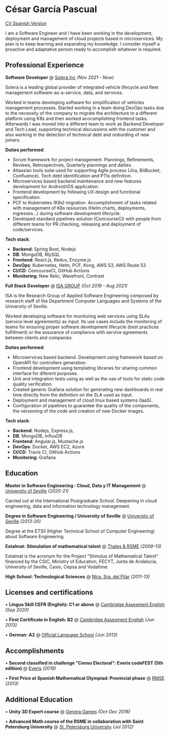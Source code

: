 # César García Pascual 

[CV Spanish Version](./es)

I am a Software Engineer and I have been working in the development, deployment and management of cloud projects based in microservices. My plan is to keep learning and expanding my knowledge. I consider myself a proactive and adaptative person ready to accomplish whatever is required.

## Professional Experience

**Software Developer** @ [Solera Inc](https://www.solera.com/) _(Nov 2021 - Now)_

Solera is a leading global provider of integrated vehicle lifecycle and fleet management software-as-a-service, data, and services.

Worked in teams developing software for simplification of vehicles management processes. Started working in a team doing DevOps tasks due to the necessity of the company to migrate the architecture to a different platform using K8s and then worked acocomplishing frontend tasks. Afterwards I was moved into a different team to work as Backend Developer and Tech Lead, supporting technical discussions with the customer and also working in the detection of technical debt and onbording of new joiners.

**Duties performed**:
- Scrum framework for project management. Plannings, Refinements, Reviews, Retrospectives, Quarterly plannings and dailies.
- Atlassian tools suite used for supporting Agile process (Jira, BitBucket, Confluence). Tech debt identification and PTIs definition.
- Microservices based backend maintenance and new features development for Android/iOS application.
- Frontend development by following UX design and functional specification.
- PCF to Kubernetes (K8s) migration. Accomplishment of tasks related with management of K8s resources (Helm charts, deployments, ingresses...) during software development lifecycle.
- Developed standard pipelines solution (ConcourseCI) with people from different teams for PR checking, releasing and deployment of code/services.

**Tech stack**:
- **Backend**: Spring Boot, Nodejs
- **DB**: MongoDB, MySQL
- **Frontend**: React.js, Redux, Enzyme.js
- **DevOps**: Kubernetes, Helm, PCF, Kong, AWS S3, AWS Route 53
- **CI/CD**: ConcourseCI, GitHub Actions
- **Monitoring**: New Relic, Wavefront, Contrast

**Full Stack Developer** @ [ISA GROUP](https://www.isa.us.es/3.0/) _(Oct 2019 - Aug 2021)_ 

ISA is the Research Group of Applied Software Engineering composed by research staff of the Department Computer Languages and Systems of the University of Seville.

Worked developing software for monitoring web services using SLAs (service level agreements) as input. Its use cases include the monitoring of teams for ensuring proper software development lifecycle (best practices fulfillment) or the assurance of compliance with service agreements between clients and companies.

**Duties performed**:
- Microservices based backend. Development using framework based on OpenAPI for controllers generation.
- Frontend development using templating libraries for sharing common interface for diferent purposes.
- Unit and integration tests using as well as the use of tools for static code quality verification.
- Created generic Grafana solution for generating new dashboards in real time directly from the definition on the SLA used as input.
- Deployment and management of cloud linux based systems (IaaS).
- Configuration of pipelines to guarantee the quality of the components, the versioning of the code and creation of new Docker images.

**Tech stack**:
- **Backend**: Nodejs, Express.js, 
- **DB**: MongoDB, InfluxDB
- **Frontend**: Angular.js, Mustache.js
- **DevOps**: Docker, AWS EC2, Azure
- **CI/CD**: Travis CI, GitHub Actions
- **Monitoring**: Grafana

## Education

**Master in Software Engineering : Cloud, Data y IT Management** @ [University of Seville](https://masteroficial.us.es/mis/index.html) _(2020-21)_

Carried out at the International Postgraduate School. Deepening in cloud engineering, data and information technology management.

**Degree in Software Engineering / University of Seville** @ [University of Seville](https://www.informatica.us.es/index.php/grados/ingenieria-del-software) _(2013-20)_ 

Degree at the ETSII (Higher Technical School of Computer Engineering) about Software Engineering.

**Estalmat: Stimulation of mathematical talent** @ [Thales & RSME](https://thales.cica.es/estalmat/) _(2009-13)_

Estalmat is the acronym for the Project "Stimulus of Mathematical Talent" financed by the CSIC, Ministry of Education, FECYT, Junta de Andalucía, University of Seville, Casio, Cepsa and Vodafone.

**High School: Technological Sciences** @ [Ntra. Sra. del Pilar](https://marianistasjerez.org/) _(2011-13)_


## Licenses and certifications

• **Lingua Skill CEFR (English): C1 or above** @ [Cambridge Assesment English](https://www.cambridgeenglish.org/exams-and-tests/linguaskill/) _(Sep 2020)_

• **First Certificate in English: B2** @ [Cambridge Assesment English](https://www.cambridgeenglish.org/exams-and-tests/first/) _(Jun 2013)_

• **German: A2** @ [Official Language School](http://www.eoijerez.com/) _(Jun 2013)_

## Accomplishments

• **Second classified in challenge "Censo Electoral": Everis codeFEST (5th edition)** @ [Everis](http://codefest.everis.com/) _(2019)_

• **First Price at Spanish Mathematical Olympiad: Provincial phase** @ [RMSE](http://www.olimpiadamatematica.es/platea.pntic.mec.es/_csanchez/olimmain.html) _(2013)_

## Additional Education

• **Unity 3D Expert course** @ [Genera Games](https://genjoy.com/) _(Oct-Dec 2016)_

• **Advanced Math course of the RSME in collaboration with Saint Petersburg University** @ [St. Petersburg University](https://english.spbu.ru/) _(Jul 2012)_
